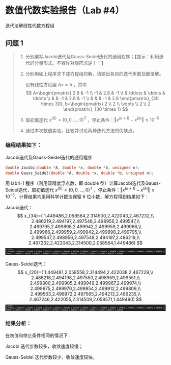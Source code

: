 # 数值代数实验报告（Lab #4）

迭代法解线性代数方程组

## 问题 1

> 1. 分别编写Jacobi迭代及Gauss-Seidel迭代的通用程序；【提示：利用迭代的分量形式。不容许对矩阵求逆！！】
>
> 2. 分别用如上程序求下述方程组的解，请输出各自的迭代步数及数值解。
>
>    设有线性方程组 $Ax=b$ ，其中
>    $$
>    A=\begin{pmatrix}
>    2.8 & -1 \\
>    -1 & 2.8 & -1 \\
>    & \ddots & \ddots & \ddots \\
>    & & -1 & 2.8 & -1 \\
>    & & & -1 & 2.8
>    \end{pmatrix}_{30 \times 30},
>    b=\begin{pmatrix}
>    2 \\
>    2 \\
>    \vdots \\
>    2 \\
>    2
>    \end{pmatrix}_{30 \times 1}
>    $$
>    
>
> 3. 取初值迭代 $x^{(0)}=(0, 0, \dots, 0)^T$ ，停止条件：$\Vert x^{(k+1)} - x^{(k)} \Vert \le 10^{-5}$
>
> 4. 通过本次数值实验，比较并讨论两种迭代方法的优缺点。

### 编程结果如下：

Jacobi迭代及Gauss-Seidel迭代的通用程序

```c
double Jacobi(double *A, double *x, double *b, unsigned n);
double Gauss_Seidel(double *A, double *x, double *b, unsigned n);
```

用 lab4-1 程序（利用双精度浮点数，即 double 型）计算Jacobi迭代及Gauss-Seidel迭代，取初值迭代 $x^{(0)}=(0, 0, \dots, 0)^T$ ，停止条件：$\Vert x^{(k+1)} - x^{(k)} \Vert \le 10^{-5}$，计算结果均采用科学计数法保留 6 位小数，解方程得到结果如下：

Jacobi迭代：
$$
x_{34}=(
1.449486,2.058564,2.314500,2.422043,2.467232,\\
2.486219,2.494197,2.497548,2.498956,2.499547,\\
2.499795,2.499898,2.499942,2.499959,2.499966,\\
2.499966,2.499959,2.499942,2.499898,2.499795,\\
2.499547,2.498956,2.497548,2.494197,2.486219,\\
2.467232,2.422043,2.314500,2.058564,1.449486)
$$
![image-20211204225349978](Lab4.assets/image-20211204225349978.png)

Gauss-Seidel迭代：
$$
x_{20}=(
1.449481,2.058558,2.314494,2.422038,2.467229,\\
2.486218,2.494198,2.497550,2.498959,2.499551,\\
2.499800,2.499905,2.499949,2.499967,2.499974,\\
2.499975,2.499970,2.499954,2.499912,2.499809,\\
2.499563,2.498972,2.497565,2.494213,2.486235,\\
2.467246,2.422055,2.314509,2.058571,1.449490)
$$
![image-20211204225423065](Lab4.assets/image-20211204225423065.png)

### 结果分析：

在初值和停止条件相同的情况下：

Jacobi 迭代步数较多，收敛速度较慢；

Gauss-Seidel 迭代步数较少，收敛速度较快。